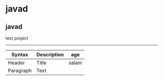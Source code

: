 # javad
## javad
test project
***

| Syntax      | Description | age   |
| ----------- | ----------- |------ |
| Header      | Title       | salam |
| Paragraph   | Text        |       |